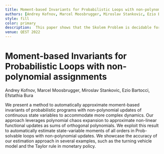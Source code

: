 ```yaml
---
title: Moment-based Invariants for Probabilistic Loops with non-polynomial assignments
authors: [Andrey Kofnov, Marcel Moosbrugger, Miroslav Stankovic, Ezio Bartocci, Efstathia Bura]
style: fill
color: primary
description:  This paper shows that the Skolem Problem is decidable for a class of reversible sequences of order at most seven.
venue: QEST 2022
---
```



# Moment-based Invariants for Probabilistic Loops with non-polynomial assignments

Andrey Kofnov, Marcel Moosbrugger, Miroslav Stankovic, Ezio Bartocci, Efstathia Bura

We present a method to automatically approximate moment-based invariants of probabilistic programs with 
non-polynomial updates of continuous  state variables to accommodate more complex dynamics. Our approach 
leverages polynomial chaos expansion to approximate  non-linear functional updates as sums of orthogonal polynomials. 
We exploit this result to automatically estimate  state-variable moments of all orders in Prob-solvable loops with 
non-polynomial updates.  We showcase the accuracy of our estimation approach in several examples, such as the turning 
vehicle model and the Taylor rule in monetary policy.
